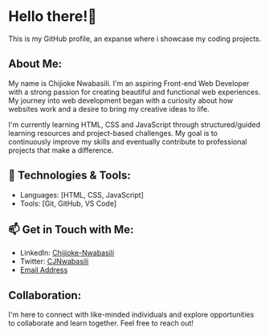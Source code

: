 # Hello there!👋

This is my GitHub profile, an expanse where i showcase my coding projects.

## About Me:

My name is Chijioke Nwabasili. I'm an aspiring Front-end Web Developer with a strong passion for creating beautiful and functional web experiences. My journey into web development began with a curiosity about how websites work and a desire to bring my creative ideas to life. 

I'm currently learning HTML, CSS and JavaScript through structured/guided learning resources and project-based challenges. My goal is to continuously improve my skills and eventually contribute to professional projects that make a difference.

## 🔧 Technologies & Tools:

- Languages: [HTML, CSS, JavaScript]
- Tools: [Git, GitHub, VS Code]

## 📫 Get in Touch with Me:

-  LinkedIn: [Chijioke-Nwabasili](https://www.linkedin.com/in/chijioke-nwabasili)
-  Twitter: [CJNwabasili](https://www.x.com/CJNwabasili_)
-  [Email Address](chijioke.nwabasili2021@gmail.com)

## Collaboration:

I'm here to connect with like-minded individuals and explore opportunities to collaborate and learn together. Feel free to reach out!
